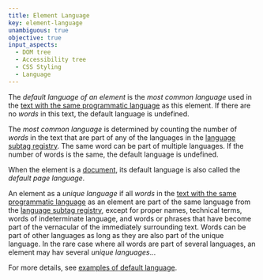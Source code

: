 ```yaml
---
title: Element Language
key: element-language
unambiguous: true
objective: true
input_aspects:
  - DOM tree
  - Accessibility tree
  - CSS Styling
  - Language
---
```


The _default language of an element_ is the _most common language_ used in the [text with the same programmatic language][] as this element. If there are no _words_ in this text, the default language is undefined.

The _most common language_ is determined by counting the number of _words_ in the text that are part of any of the languages in the [language subtag registry][]. The same word can be part of multiple languages. If the number of words is the same, the default language is undefined.

When the element is a [document][], its default language is also called the _default page language_.

An element as a _unique language_ if all _words_ in the [text with the same programmatic language][] as an element are part of the same language from the [language subtag registry][], except for proper names, technical terms, words of indeterminate language, and words or phrases that have become part of the vernacular of the immediately surrounding text. Words can be part of other languages as long as they are also part of the unique language. In the rare case where all words are part of several languages, an element may hav several _unique languages_…

For more details, see [examples of default language](/pages/examples/default-element-language/).

[document]: https://dom.spec.whatwg.org/#document-element 'DOM document element, as of 2020/06/05'
[language subtag registry]: http://www.iana.org/assignments/language-subtag-registry/language-subtag-registry 'Language Subtag Registry'
[text with the same programmatic language]: #text-same-language 'Definition of Text With the Same Programmatic Language'
